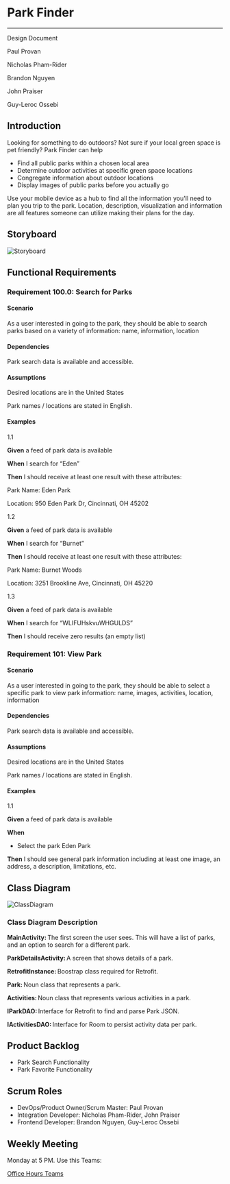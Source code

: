 # Park Finder

---

Design Document

Paul Provan

Nicholas Pham-Rider

Brandon Nguyen

John Praiser

Guy-Leroc Ossebi

## Introduction

Looking for something to do outdoors? Not sure if your local green space is pet friendly? Park Finder can help

- Find all public parks within a chosen local area
- Determine outdoor activities at specific green space locations
- Congregate information about outdoor locations
- Display images of public parks before you actually go

Use your mobile device as a hub to find all the information you'll need to plan you trip to the park. Location, description, visualization and information are all features someone can utilize making their plans for the day.

## Storyboard

![Storyboard](https://github.com/phamrina/Park-Finder/blob/main/phone.PNG)

## Functional Requirements

### Requirement 100.0: Search for Parks

#### Scenario

As a user interested in going to the park, they should be able to search parks based on a variety of information: name, information, location  

#### Dependencies

Park search data is available and accessible.  

#### Assumptions

Desired locations are in the United States 

Park names / locations are stated in English.  

#### Examples

1.1  

**Given** a feed of park data is available  

**When**  I search for “Eden”  

**Then** I should receive at least one result with these attributes:  

Park Name: Eden Park

Location: 950 Eden Park Dr, Cincinnati, OH 45202

1.2

**Given** a feed of park data is available  

**When** I search for “Burnet”  

**Then** I should receive at least one result with these attributes:   

Park Name: Burnet Woods

Location: 3251 Brookline Ave, Cincinnati, OH 45220

1.3 

**Given** a feed of park data is available  

**When** I search for “WLIFUHskvuWHGULDS”  

**Then** I should receive zero results (an empty list)  


### Requirement 101: View Park

#### Scenario

As a user interested in going to the park, they should be able to select a specific park to view park information: name, images, activities, location, information

#### Dependencies

Park search data is available and accessible.  

#### Assumptions

Desired locations are in the United States 

Park names / locations are stated in English.  

#### Examples  

1.1

**Given** a feed of park data is available  

**When**  

-	Select the park Eden Park

**Then** I should see general park information including at least one image, an address, a description, limitations, etc.

## Class Diagram

![ClassDiagram](https://github.com/phamrina/Park-Finder/blob/main/Class%20Diagram%20(parkfinder).png)

### Class Diagram Description

**MainActivity:** The first screen the user sees. This will have a list of parks, and an option to search for a different park. 

**ParkDetailsActivity:** A screen that shows details of a park. 

**RetrofitInstance:** Boostrap class required for Retrofit. 

**Park:** Noun class that represents a park. 

**Activities:** Noun class that represents various activities in a park. 

**IParkDAO:** Interface for Retrofit to find and parse Park JSON. 

**IActivitiesDAO:** Interface for Room to persist activity data per park. 

## Product Backlog

- Park Search Functionality
- Park Favorite Functionality

## Scrum Roles

- DevOps/Product Owner/Scrum Master: Paul Provan
- Integration Developer: Nicholas Pham-Rider, John Praiser
- Frontend Developer: Brandon Nguyen, Guy-Leroc Ossebi

## Weekly Meeting

Monday at 5 PM.  Use this Teams:

[Office Hours Teams](https://teams.microsoft.com/l/meetup-join/19%3ameeting_NzYwYzQ3ZGEtNDkzNS00ZTU4LWEzYWItY2UwNzM3YzZkMzJh%40thread.v2/0?context=%7b%22Tid%22%3a%22f5222e6c-5fc6-48eb-8f03-73db18203b63%22%2c%22Oid%22%3a%225e43e7e5-c6e8-44a8-8867-fdf93cf9d11c%22%7d)
